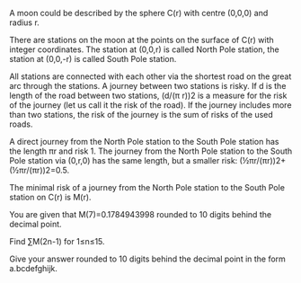 

A moon could be described by the sphere C(r) with centre (0,0,0) and radius r. 


There are stations on the moon at the points on the surface of C(r) with integer coordinates. The station at (0,0,r) is called North Pole station, the station at (0,0,-r) is called South Pole station.


All stations are connected with each other via the shortest road on the great arc through the stations. A journey between two stations is risky. If d is the length of the road between two stations, (d/(&#960; r))2 is a measure for the risk of the journey (let us call it the risk of the road). If the journey includes more than two stations, the risk of the journey is the sum of risks of the used roads.


A direct journey from  the North Pole station to the South Pole station has the length &#960;r and risk 1. The journey from the North Pole station to the South Pole station via (0,r,0) has the same length, but a smaller risk: (&#189;&#960;r/(&#960;r))2+(&#189;&#960;r/(&#960;r))2=0.5.


The minimal risk of a journey from the North Pole station to the South Pole station on C(r) is M(r).


You are given that M(7)=0.1784943998  rounded to 10 digits behind the decimal point. 


Find &#8721;M(2n-1) for 1&#8804;n&#8804;15.


Give your answer rounded to 10 digits behind the decimal point in the form a.bcdefghijk.

